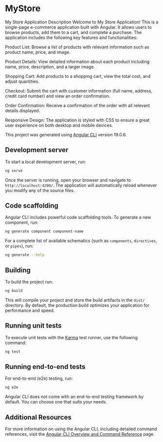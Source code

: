 # MyStore
My Store Application
Description
Welcome to My Store Application! This is a single-page e-commerce application built with Angular. It allows users to browse products, add them to a cart, and complete a purchase. The application includes the following key features and functionalities:

Product List: Browse a list of products with relevant information such as product name, price, and image.

Product Details: View detailed information about each product including name, price, description, and a larger image.

Shopping Cart: Add products to a shopping cart, view the total cost, and adjust quantities.

Checkout: Submit the cart with customer information (full name, address, credit card number) and view an order confirmation.

Order Confirmation: Receive a confirmation of the order with all relevant details displayed.

Responsive Design: The application is styled with CSS to ensure a great user experience on both desktop and mobile devices.

This project was generated using [Angular CLI](https://github.com/angular/angular-cli) version 19.0.6.

## Development server

To start a local development server, run:

```bash
ng serve
```

Once the server is running, open your browser and navigate to `http://localhost:4200/`. The application will automatically reload whenever you modify any of the source files.

## Code scaffolding

Angular CLI includes powerful code scaffolding tools. To generate a new component, run:

```bash
ng generate component component-name
```

For a complete list of available schematics (such as `components`, `directives`, or `pipes`), run:

```bash
ng generate --help
```

## Building

To build the project run:

```bash
ng build
```

This will compile your project and store the build artifacts in the `dist/` directory. By default, the production build optimizes your application for performance and speed.

## Running unit tests

To execute unit tests with the [Karma](https://karma-runner.github.io) test runner, use the following command:

```bash
ng test
```

## Running end-to-end tests

For end-to-end (e2e) testing, run:

```bash
ng e2e
```

Angular CLI does not come with an end-to-end testing framework by default. You can choose one that suits your needs.

## Additional Resources

For more information on using the Angular CLI, including detailed command references, visit the [Angular CLI Overview and Command Reference](https://angular.dev/tools/cli) page.
